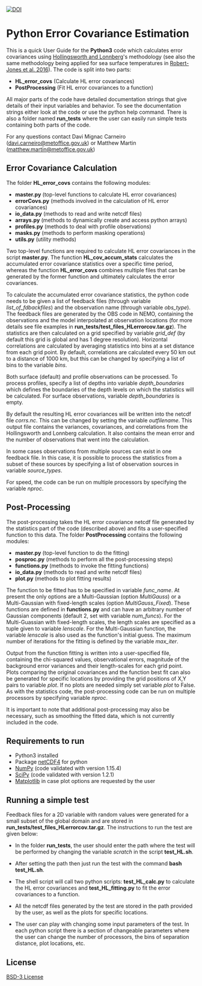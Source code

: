 [![DOI](https://zenodo.org/badge/288694395.svg)](https://zenodo.org/badge/latestdoi/288694395)
# Python Error Covariance Estimation

This is a quick User Guide for the **Python3** code which calculates error covariances using [Hollingsworth and Lonnberg](https://onlinelibrary.wiley.com/doi/abs/10.1111/j.1600-0870.1986.tb00460.x)'s methodology (see also the same methodology being applied for sea surface temperatures in [Robert-Jones et al. 2016](https://www.sciencedirect.com/science/article/pii/S0034425715302273)). The code is split into two parts:

* **HL_error_covs** (Calculate HL error covariances)
* **PostProcessing** (Fit HL error covariances to a function)

All major parts of the code have detailed documentation strings that give details of their input variables and behavior. To see the documentation strings either look at the code or use the python help command. There is also a folder named **run_tests** where the user can easily run simple tests containing both parts of the code.

For any questions contact Davi Mignac Carneiro (davi.carneiro@metoffice.gov.uk) or Matthew Martin (matthew.martin@metoffice.gov.uk)

## Error Covariance Calculation
The folder **HL_error_covs** contains the following modules:

* **master.py** (top-level functions to calculate HL error covariances)
* **errorCovs.py** (methods involved in the calculation of HL error covariances)
* **io_data.py** (methods to read and write netcdf files)
* **arrays.py** (methods to dynamically create and access python arrays)
* **profiles.py** (methods to deal with profile observations)
* **masks.py** (methods to perform masking operations)
* **utils.py** (utility methods)

Two top-level functions are required to calculate HL error covariances in the script **master.py**. The function **HL_cov_accum_stats** calculates the accumulated error covariance statistics over a specific time period, whereas the function **HL_error_covs** combines multiple files that can be generated by the former function and ultimately calculates the error covariances.

To calculate the accumulated error covariance statistics, the python code needs to be given a list of feedback files (through variable *list_of_fdbackfiles*) and the observation name (through variable *obs_type*). The feedback files are generated by the OBS code in NEMO, containing the observations and the model interpolated at observation locations (for more details see file examples in **run_tests/test_files_HLerrorcov.tar.gz**). The statistics are then calculated on a grid specified by variable *grid_def* (by default this grid is global and has 1 degree resolution). Horizontal correlations are calculated by averaging statistics into bins at a set distance from each grid point. By default, correlations are calculated every 50 km out to a distance of 1000 km, but this can be changed by specifying a list of bins to the variable *bins*.

Both surface (default) and profile observations can be processed. To process profiles, specify a list of depths into variable *depth_boundaries* which defines the boundaries of the depth levels on which the statistics will be calculated. For surface observations, variable *depth_boundaries* is empty. 

By default the resulting HL error covariances will be written into the netcdf file *corrs.nc*. This can be changed by setting the variable *outfilename*. This output file contains the variances, covariances, and correlations from the Hollingsworth and Lonnberg calculation. It also contains the mean error and the number of observations that went into the calculation.

In some cases observations from multiple sources can exist in one feedback file. In this case, it is possible to process the statistics from a subset of these sources by specifying a list of observation sources in variable *source_types*.

For speed, the code can be run on multiple processors by specifying the variable *nproc*.

## Post-Processing

The post-processing takes the HL error covariance netcdf file generated by the statistics part of the code (described above) and fits a user-specified function to this data. The folder **PostProcessing** contains the following modules:

* **master.py** (top-level function to do the fitting)
* **posproc.py** (methods to perform all the post-processing steps)
* **functions.py** (methods to invoke the fitting functions)
* **io_data.py** (methods to read and write netcdf files)
* **plot.py** (methods to plot fitting results)

The function to be fitted has to be specified in variable *func_name*. At present the only options are a Multi-Gaussian (option *MultiGauss*) or a Multi-Gaussian with fixed-length scales (option *MultiGauss_Fixed*). These functions are defined in **functions.py** and can have an arbitrary number of Gaussian components (default 2, set with variable *num_funcs*). For the Multi-Guassian with fixed-length scales, the length scales are specified as a tuple given to variable *lenscale*. For the Multi-Gaussian function, the variable *lenscale* is also used as the function's initial guess. The maximum number of iterations for the fitting is defined by the variable *max_iter*. 

Output from the function fitting is written into a user-specified file, containing the chi-squared values, observational errors, magnitude of the background error variances and their length-scales for each grid point. Plots comparing the original covariances and the function best fit can also be generated for specific locations by providing the grid positions of X,Y pairs to variable *plot*. If no plots are needed simply set variable *plot* to False. As with the statistics code, the post-processing code can be run on multiple processors by specifying variable *nproc*.

It is important to note that additional post-processing may also be necessary, such as smoothing the fitted data, which is not currently included in the code.

## Requirements to run
* Python3 installed 
* Package [netCDF4](https://unidata.github.io/netcdf4-python/netCDF4/index.html) for python
* [NumPy](https://pypi.org/project/numpy/) (code validated with version 1.15.4)
* [SciPy](https://www.scipy.org/) (code validated with version 1.2.1)
* [Matplotlib](https://matplotlib.org/) in case plot options are requested by the user

## Running a simple test

Feedback files for a 2D variable with random values were generated for a small subset of the global domain and are stored in **run_tests/test_files_HLerrorcov.tar.gz**. The instructions to run the test are given below: 

* In the folder **run_tests**, the user should enter the path where the test will be performed by changing the variable *scratch* in the script **test_HL.sh**. 

* After setting the path then just run the test with the command **bash test_HL.sh**.

* The shell script will call two python scripts: **test_HL_calc.py** to calculate the HL error covariances and **test_HL_fitting.py** to fit the error covariances to a function.
  
* All the netcdf files generated by the test are stored in the path provided by the user, as well as the plots for specific locations.

* The user can play with changing some input parameters of the test. In each python script there is a section of changeable parameters where the user can change the number of processors, the bins of separation distance, plot locations, etc.

## License

[BSD-3 License](LICENSE)
